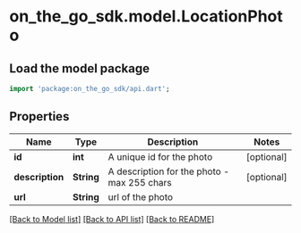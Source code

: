 # on_the_go_sdk.model.LocationPhoto

## Load the model package
```dart
import 'package:on_the_go_sdk/api.dart';
```

## Properties
Name | Type | Description | Notes
------------ | ------------- | ------------- | -------------
**id** | **int** | A unique id for the photo | [optional] 
**description** | **String** | A description for the photo - max 255 chars | [optional] 
**url** | **String** | url of the photo | 

[[Back to Model list]](../README.md#documentation-for-models) [[Back to API list]](../README.md#documentation-for-api-endpoints) [[Back to README]](../README.md)


